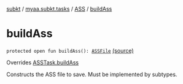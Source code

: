 [subkt](../../index.md) / [myaa.subkt.tasks](../index.md) / [ASS](index.md) / [buildAss](./build-ass.md)

# buildAss

`protected open fun buildAss(): `[`ASSFile`](../../myaa.subkt.ass/-a-s-s-file/index.md) [(source)](https://github.com/Myaamori/SubKt/blob/0.1.10/src/main/kotlin/myaa/subkt/tasks/asstasks.kt#L601)

Overrides [ASSTask.buildAss](../-a-s-s-task/build-ass.md)

Constructs the ASS file to save. Must be implemented by subtypes.

